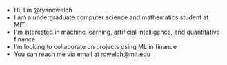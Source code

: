 - Hi, I’m @ryancwelch
- I am a undergraduate computer science and mathematics student at MIT
- I'm interested in machine learning, artificial intelligence, and quantitative finance
- I’m looking to collaborate on projects using ML in finance
- You can reach me via email at rcwelch@mit.edu

<!---
ryancwelch/ryancwelch is a ✨ special ✨ repository because its `README.md` (this file) appears on your GitHub profile.
You can click the Preview link to take a look at your changes.
--->
